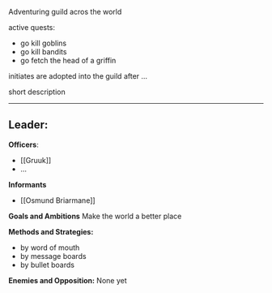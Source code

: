 Adventuring guild acros the world

active quests:
- go kill goblins
- go kill bandits
- go fetch the head of a griffin

initiates are adopted into the guild after ...

short description

---

**Leader**:
- 

**Officers**:
- [[Gruuk]]
- ...

**Informants**
- [[Osmund Briarmane]]

**Goals and Ambitions**
Make the world a better place

**Methods and Strategies:** 
- by word of mouth
- by message boards
- by bullet boards

**Enemies and Opposition:** 
None yet